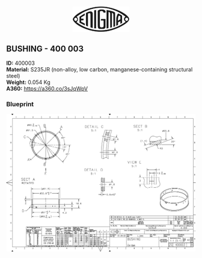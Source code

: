 <!-- PROJECT LOGO -->
<p align="center">
  <a href="https://github.com/AresValley/ENIGMA">
    <img src="../../img/logo.svg" alt="Logo" width="150">
  </a>
</p>

<!-- ABOUT THE PROJECT -->
## BUSHING - 400 003

**ID:** 400003 <br/>
**Material:** S235JR (non-alloy, low carbon, manganese-containing structural steel) <br/>
**Weight:** 0.054 Kg <br/>
**A360:** https://a360.co/3sJqWpV <br/>

### Blueprint
<img src="400003_BP.jpg" alt="Logo">